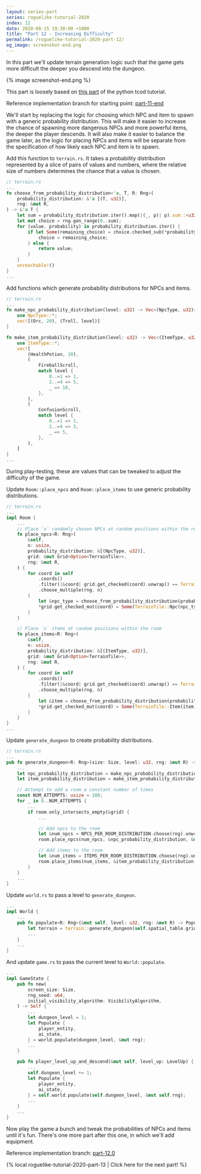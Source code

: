 ```yaml
---
layout: series-part
series: roguelike-tutorial-2020
index: 12
date: 2020-08-15 19:30:00 +1000
title: "Part 12 - Increasing Difficulty"
permalink: /roguelike-tutorial-2020-part-12/
og_image: screenshot-end.png
---
```


In this part we'll update terrain generation logic such that the game gets
more difficult the deeper you descend into the dungeon.

{% image screenshot-end.png %}

This part is loosely based on [this part](http://rogueliketutorials.com/tutorials/tcod/part-12/) of the
python tcod tutorial.

Reference implementation branch for starting point: [part-11-end](https://github.com/stevebob/chargrid-roguelike-tutorial-2020/tree/part-11-end)

We'll start by replacing the logic for choosing which NPC and item to spawn with a generic probability distribution.
This will make it easier to increase the chance of spawning more dangerous NPCs and more powerful items, the deeper
the player descends. It will also make it easier to balance the game later, as the logic for placing NPCs and items
will be separate from the specification of how likely each NPC and item is to spawn.

Add this function to `terrain.rs`. It takes a probability distribution represented by a slice of pairs of values and numbers,
where the relative size of numbers determines the chance that a value is chosen.
```rust
// terrain.rs
...
fn choose_from_probability_distribution<'a, T, R: Rng>(
    probability_distribution: &'a [(T, u32)],
    rng: &mut R,
) -> &'a T {
    let sum = probability_distribution.iter().map(|(_, p)| p).sum::<u32>();
    let mut choice = rng.gen_range(0..sum);
    for (value, probability) in probability_distribution.iter() {
        if let Some(remaining_choice) = choice.checked_sub(*probability) {
            choice = remaining_choice;
        } else {
            return value;
        }
    }
    unreachable!()
}
...
```

Add functions which generate probability distributions for NPCs and items.
```rust
// terrain.rs
...
fn make_npc_probability_distribution(level: u32) -> Vec<(NpcType, u32)> {
    use NpcType::*;
    vec![(Orc, 20), (Troll, level)]
}

fn make_item_probability_distribution(level: u32) -> Vec<(ItemType, u32)> {
    use ItemType::*;
    vec![
        (HealthPotion, 20),
        (
            FireballScroll,
            match level {
                0..=1 => 1,
                2..=4 => 5,
                _ => 10,
            },
        ),
        (
            ConfusionScroll,
            match level {
                0..=1 => 1,
                2..=4 => 3,
                _ => 5,
            },
        ),
    ]
}
...
```

During play-testing, these are values that can be tweaked to adjust the difficulty of the game.

Update `Room::place_npcs` and `Room::place_items` to use generic probability distributions.

```rust
// terrain.rs
...
impl Room {
    ...
    // Place `n` randomly chosen NPCs at random positions within the room
    fn place_npcs<R: Rng>(
        &self,
        n: usize,
        probability_distribution: &[(NpcType, u32)],
        grid: &mut Grid<Option<TerrainTile>>,
        rng: &mut R,
    ) {
        for coord in self
            .coords()
            .filter(|&coord| grid.get_checked(coord).unwrap() == TerrainTile::Floor)
            .choose_multiple(rng, n)
        {
            let &npc_type = choose_from_probability_distribution(probability_distribution, rng);
            *grid.get_checked_mut(coord) = Some(TerrainTile::Npc(npc_type));
        }
    }

    // Place `n` items at random positions within the room
    fn place_items<R: Rng>(
        &self,
        n: usize,
        probability_distribution: &[(ItemType, u32)],
        grid: &mut Grid<Option<TerrainTile>>,
        rng: &mut R,
    ) {
        for coord in self
            .coords()
            .filter(|&coord| grid.get_checked(coord).unwrap() == TerrainTile::Floor)
            .choose_multiple(rng, n)
        {
            let &item = choose_from_probability_distribution(probability_distribution, rng);
            *grid.get_checked_mut(coord) = Some(TerrainTile::Item(item));
        }
    }
}
...
```
Update `generate_dungeon` to create probability distributions.

```rust
// terrain.rs
...
pub fn generate_dungeon<R: Rng>(size: Size, level: u32, rng: &mut R) -> Grid<TerrainTile> {
    ...
    let npc_probability_distribution = make_npc_probability_distribution(level);
    let item_probability_distribution = make_item_probability_distribution(level);

    // Attempt to add a room a constant number of times
    const NUM_ATTEMPTS: usize = 100;
    for _ in 0..NUM_ATTEMPTS {
        ...
        if room.only_intersects_empty(&grid) {
            ...

            // Add npcs to the room
            let &num_npcs = NPCS_PER_ROOM_DISTRIBUTION.choose(rng).unwrap();
            room.place_npcs(num_npcs, &npc_probability_distribution, &mut grid, rng);

            // Add items to the room
            let &num_items = ITEMS_PER_ROOM_DISTRIBUTION.choose(rng).unwrap();
            room.place_items(num_items, &item_probability_distribution, &mut grid, rng);
        }
    }
    ...
}
```

Update `world.rs` to pass a level to `generate_dungeon`.

```rust
...
impl World {
    ...
    pub fn populate<R: Rng>(&mut self, level: u32, rng: &mut R) -> Populate {
        let terrain = terrain::generate_dungeon(self.spatial_table.grid_size(), level, rng);
        ...
    }
    ...
}
```

And update `game.rs` to pass the current level to `World::populate`.

```rust
...
impl GameState {
    pub fn new(
        screen_size: Size,
        rng_seed: u64,
        initial_visibility_algorithm: VisibilityAlgorithm,
    ) -> Self {
        ...
        let dungeon_level = 1;
        let Populate {
            player_entity,
            ai_state,
        } = world.populate(dungeon_level, &mut rng);
        ...
    }

    pub fn player_level_up_and_descend(&mut self, level_up: LevelUp) {
        ...
        self.dungeon_level += 1;
        let Populate {
            player_entity,
            ai_state,
        } = self.world.populate(self.dungeon_level, &mut self.rng);
        ...
    }
    ...
}
```

Now play the game a bunch and tweak the probabilities of NPCs and items until it's fun.
There's one more part after this one, in which we'll add equipment.

Reference implementation branch: [part-12.0](https://github.com/stevebob/chargrid-roguelike-tutorial-2020/tree/part-12.0)

{% local roguelike-tutorial-2020-part-13 | Click here for the next part! %}
